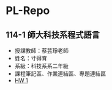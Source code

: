# PL-Repo
## 114-1 師大科技系程式語言
- 授課教師：蔡芸琤老師
- 姓名：寸得育
- 系級：科技系系二年級
- 課程筆記區、作業連結區、專題連結區
- [ HW 1](https://github.com/cundeyu154/PL-Repo/blob/main/HW1%E6%97%A5%E5%B8%B8%E6%94%AF%E5%87%BA%E6%95%B8%E7%AE%97%E8%88%87%E5%88%86%E6%94%A4.ipynb)
